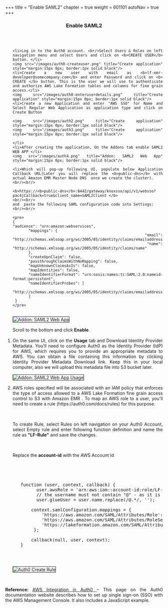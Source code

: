 +++
title = "Enable SAML2"
chapter = true
weight = 601101
autoNav = true
+++

<center><h3>Enable SAML2</h3></center>

<div style="text-align: justify">

   
   <br/><br/>
   
   <ol>
   
    <li>Log in to the Auth0 account. <br/>Select Users & Roles on left navigation menu and select Users and click on <b>CREATE USER</b> button. </li>
    <img src="/images/auth0-createuser.png" title="Create application" style="margin:15px 0px; border:1px solid black"/>
    <li>Create a new user with email as <b>lf-emr-developer@somecompany.com</b> and enter Password and click on <b> CREATE </b> button. This is the user we will use to authenticate and authorize AWS Lake Formation tables and columns for fine grain access.</li>
    <img src="/images/auth0-enteruserdetails.png" title="Create application" style="margin:15px 0px; border:1px solid black"/>
    <li>Create a new Application and enter "AWS SSO" for Name and Select Regular Web Application as application type and click on Create Button
    
    <img src="/images/auth2.png" title="Create application" style="margin:15px 0px; border:1px solid black"/>
    <img src="/images/auth3.png" title="Create application" style="margin:15px 0px; border:1px solid black"/>
    
    </li>
    <li>After creating the application, On the Addons tab enable SAML2 WEB APP </li>
    <img src="/images/auth4.png" title="Addon: SAML2 Web App" style="margin:15px 0px; border:1px solid black"/> 
     
    <li>Which will pop-up following UI, populate below Application Callback URL(Later you will replace the <b>public-dns</b> with actual Amazon EMR Master Node DNS  once we create the cluster). 
    <br/><br/>
        
    <b>https://<b>public-dns</b>:8442/gateway/knoxsso/api/v1/websso?pac4jCallback=true&client_name=SAML2Client </b>
    <br/><br/>
    and  paste the following SAML configuration code into Settings:
    <br/><br/>
    
    <pre>
    {
    "audience": "urn:amazon:webservices",
           "mappings": {
             "email": "http://schemas.xmlsoap.org/ws/2005/05/identity/claims/emailaddress",
             "name": "http://schemas.xmlsoap.org/ws/2005/05/identity/claims/name"
           },
           "createUpnClaim": false,
           "passthroughClaimsWithNoMapping": false,
           "mapUnknownClaimsAsIs": false,
           "mapIdentities": false,
           "nameIdentifierFormat": "urn:oasis:names:tc:SAML:2.0:nameid-format:persistent",
           "nameIdentifierProbes": [
             "http://schemas.xmlsoap.org/ws/2005/05/identity/claims/emailaddress"
           ]
     }
    </pre>
    
   
   <img src="/images/auth0-Addon.png" title="Addon: SAML2 Web App" style="margin:15px 0px; border:1px solid black"/>
   <br/>
   Scroll to the bottom and click <b>Enable</b>.
   <br/> <br/>
   <li> On the same UI, click on the <b>Usage</b> tab and Download Identity Provider Metadata. You'll need to configure Auth0 as the Identity Provider (IdP) for AWS, which requires you to provide an appropriate metadata to AWS. You can obtain a file containing this information by clicking Identity Provider Metadata Download link. Keep this in your local computer, also we will upload this metadata file into S3 bucket later. </li> 
   <img src="/images/auth0-metadatadownload.png" title="Addon: SAML2 Web App Usage" style="margin:15px 0px; border:1px solid black"/>
   
   
   <li>AWS roles specified will be associated with an IAM policy that enforces the type of access allowed to a AWS Lake Formation fine grain access control to S3 with Amazon EMR .  To map an AWS role to a user, you'll need to create a rule (https://auth0.com/docs/rules) for this purpose.
   
   <br/><br/>
   To create Rule, select Rules on left navigation on your Auth0 Account, select Empty rule and enter following function definition and name the rule as <b>"LF-Rule"</b> and save the changes.
   
   <br/><br/>
   Replace the <b>account-id</b> with the AWS Account Id
   
   <br/><br/>
   
   <pre>
   
   function (user, context, callback) {
         user.awsRole = 'arn:aws:iam::account-id:role/LF-SAML-Role,arn:aws:iam::account-id:saml-provider/auth0SAMLProvider';
         // the username must not contain "@" - as it is not a valid Linux username
         user.glueUser = user.name.replace(/@.*/, ''); 
        
       context.samlConfiguration.mappings = {
           'https://aws.amazon.com/SAML/Attributes/Role': 'awsRole',
           'https://aws.amazon.com/SAML/Attributes/RoleSessionName': 'glueUser',
           'https://lakeformation.amazon.com/SAML/Attributes/Username': 'glueUser'
        };
        
       callback(null, user, context);
   }
  
  </pre>
   <img src="/images/auth0-createrule.png" title="Auth0 Create Rule" style="margin:15px 0px; border:1px solid black"/>
  </li>
   <br/>
   </ol>
   
   <b>Reference: </b> <a href="https://auth0.com/docs/integrations/aws">AWS Integration in Auth0 </a> – This page on the Auth0 documentation website describes how to set up single sign-on (SSO) with the AWS Management Console. It also includes a JavaScript example.

 
   
</div>